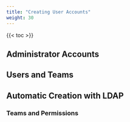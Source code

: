 ```yaml
---
title: "Creating User Accounts"
weight: 30
---
```


{{< toc >}}

## Administrator Accounts

<explain the difference between account types>

## Users and Teams

## Automatic Creation with LDAP

### Teams and Permissions
